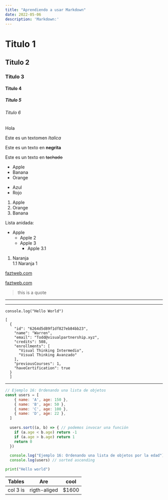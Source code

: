 ```yaml
---
title: "Aprendiendo a usar Markdown"
date: 2022-05-06
description: 'Markdown:'
---
```




# Titulo 1

## Titulo 2

### Titulo 3

#### Titulo 4

##### Titulo 5

###### Titulo 6

<!--Esto es un comentario -->

Hola

Este es un textomen *Italica*

Este es un texto en **negrita**

Este es un texto en ~~tachado~~

<!-- Listas-->

* Apple
* Banana
* Orange

- Azul 
- Rojo

1. Apple
2. Orange
3. Banana

Lista anidada:

- Apple
  - Apple 2
  - Apple 3
    - Apple 3.1   

1. Naranja  
  1.1 Naranja 1 

[faztweb.com](https://www.faztweb.com)

[faztweb.com](https://www.faztweb.com " Texto que deseamos se vea")

> this is a quote

--- 

___

`console.log("Hello World")`

```
[
  {
    "id": "6264d5d89f1df827eb84bb23",
    "name": "Warren",
    "email": "Todd@visualpartnership.xyz",
    "credits": 508,
    "enrollments": [
      "Visual Thinking Intermedio",
      "Visual Thinking Avanzado"
    ],
    "previousCourses": 1,
    "haveCertification": true
  }
  ]
```

___

```javascript
// Ejemplo 16: Ordenando una lista de objetos
const users = [
    { name: 'A', age: 150 },
    { name: 'B', age: 50 },
    { name: 'C', age: 100 },
    { name: 'D', age: 22 },
  ]
  
  users.sort((a, b) => { // podemos invocar una función
    if (a.age < b.age) return -1
    if (a.age > b.age) return 1
    return 0
  })
  
  console.log("Ejemplo 16: Ordenando una lista de objetos por la edad")
  console.log(users) // sorted ascending
```

```python
print("Hello world")
```

|Tables|Are|cool|
|------|---|----|
|col 3 is |rigth-aliged|$1600|


